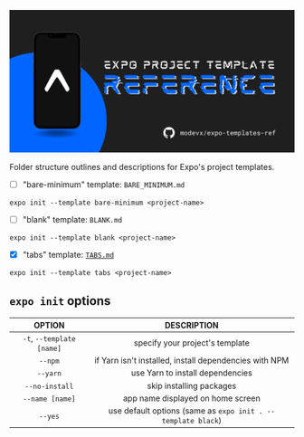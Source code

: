 ![expo project template reference](./assets/repo-graphic.png)

Folder structure outlines and descriptions for Expo's project templates.

- [ ] "bare-minimum" template: `BARE_MINIMUM.md`

```shellscript
expo init --template bare-minimum <project-name>
```

- [ ] "blank" template: `BLANK.md`

```shellscript
expo init --template blank <project-name>
```

- [x] "tabs" template: [`TABS.md`](https://github.com/modevx/expo-templates-ref/blob/main/TABS.md)

```shellscript
expo init --template tabs <project-name>
```

## `expo init` options

|           OPTION            |                         DESCRIPTION                          |
| :-------------------------: | :----------------------------------------------------------: |
| `-t`, `--template` `[name]` |               specify your project's template                |
|           `--npm`           |    if Yarn isn't installed, install dependencies with NPM    |
|          `--yarn`           |               use Yarn to install dependencies               |
|       `--no-install`        |                   skip installing packages                   |
|       `--name [name]`       |              app name displayed on home screen               |
|           `--yes`           | use default options (same as `expo init . --template black`) |
